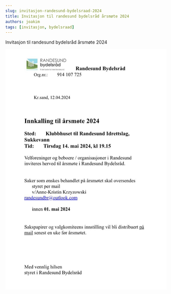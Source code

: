 ```yaml
---
slug: invitasjon-randesund-bydelsraad-2024
title: Invitasjon til randesund bydelsråd årsmøte 2024
authors: joakim
tags: [invitasjon, bydelsraad]
---
```


Invitasjon til randesund bydelsråd årsmøte 2024

<!--truncate-->

<img src="/img/20240424_213544.jpg" /> 
